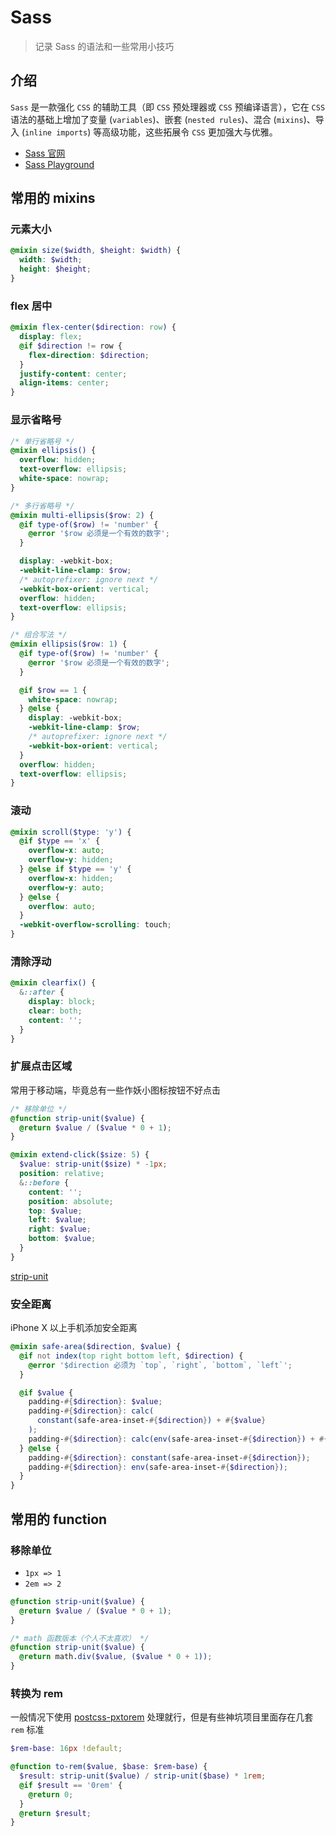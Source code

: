 # Sass

> 记录 Sass 的语法和一些常用小技巧

## 介绍

`Sass` 是一款强化 `CSS` 的辅助工具（即 `CSS` 预处理器或 `CSS` 预编译语言），它在 `CSS` 语法的基础上增加了变量 (`variables`)、嵌套 (`nested rules`)、混合 (`mixins`)、导入 (`inline imports`) 等高级功能，这些拓展令 `CSS` 更加强大与优雅。

- [Sass 官网](https://sass-lang.com)
- [Sass Playground](https://www.sassmeister.com)

## 常用的 mixins

### 元素大小

```scss
@mixin size($width, $height: $width) {
  width: $width;
  height: $height;
}
```

### flex 居中

```scss
@mixin flex-center($direction: row) {
  display: flex;
  @if $direction != row {
    flex-direction: $direction;
  }
  justify-content: center;
  align-items: center;
}
```

### 显示省略号

```scss
/* 单行省略号 */
@mixin ellipsis() {
  overflow: hidden;
  text-overflow: ellipsis;
  white-space: nowrap;
}

/* 多行省略号 */
@mixin multi-ellipsis($row: 2) {
  @if type-of($row) != 'number' {
    @error '$row 必须是一个有效的数字';
  }

  display: -webkit-box;
  -webkit-line-clamp: $row;
  /* autoprefixer: ignore next */
  -webkit-box-orient: vertical;
  overflow: hidden;
  text-overflow: ellipsis;
}

/* 组合写法 */
@mixin ellipsis($row: 1) {
  @if type-of($row) != 'number' {
    @error '$row 必须是一个有效的数字';
  }

  @if $row == 1 {
    white-space: nowrap;
  } @else {
    display: -webkit-box;
    -webkit-line-clamp: $row;
    /* autoprefixer: ignore next */
    -webkit-box-orient: vertical;
  }
  overflow: hidden;
  text-overflow: ellipsis;
}
```

### 滚动

```scss
@mixin scroll($type: 'y') {
  @if $type == 'x' {
    overflow-x: auto;
    overflow-y: hidden;
  } @else if $type == 'y' {
    overflow-x: hidden;
    overflow-y: auto;
  } @else {
    overflow: auto;
  }
  -webkit-overflow-scrolling: touch;
}
```

### 清除浮动

```scss
@mixin clearfix() {
  &::after {
    display: block;
    clear: both;
    content: '';
  }
}
```

### 扩展点击区域

常用于移动端，毕竟总有一些作妖小图标按钮不好点击

```scss
/* 移除单位 */
@function strip-unit($value) {
  @return $value / ($value * 0 + 1);
}

@mixin extend-click($size: 5) {
  $value: strip-unit($size) * -1px;
  position: relative;
  &::before {
    content: '';
    position: absolute;
    top: $value;
    left: $value;
    right: $value;
    bottom: $value;
  }
}
```

[strip-unit](#移除单位)

### 安全距离

iPhone X 以上手机添加安全距离

```scss
@mixin safe-area($direction, $value) {
  @if not index(top right bottom left, $direction) {
    @error '$direction 必须为 `top`, `right`, `bottom`, `left`';
  }

  @if $value {
    padding-#{$direction}: $value;
    padding-#{$direction}: calc(
      constant(safe-area-inset-#{$direction}) + #{$value}
    );
    padding-#{$direction}: calc(env(safe-area-inset-#{$direction}) + #{$value});
  } @else {
    padding-#{$direction}: constant(safe-area-inset-#{$direction});
    padding-#{$direction}: env(safe-area-inset-#{$direction});
  }
}
```

## 常用的 function

### 移除单位

- `1px => 1`
- `2em => 2`

```scss
@function strip-unit($value) {
  @return $value / ($value * 0 + 1);
}

/* math 函数版本（个人不太喜欢） */
@function strip-unit($value) {
  @return math.div($value, ($value * 0 + 1));
}
```

### 转换为 rem

一般情况下使用 [postcss-pxtorem](https://github.com/cuth/postcss-pxtorem) 处理就行，但是有些神坑项目里面存在几套 `rem` 标准

```scss
$rem-base: 16px !default;

@function to-rem($value, $base: $rem-base) {
  $result: strip-unit($value) / strip-unit($base) * 1rem;
  @if $result == '0rem' {
    @return 0;
  }
  @return $result;
}
```
